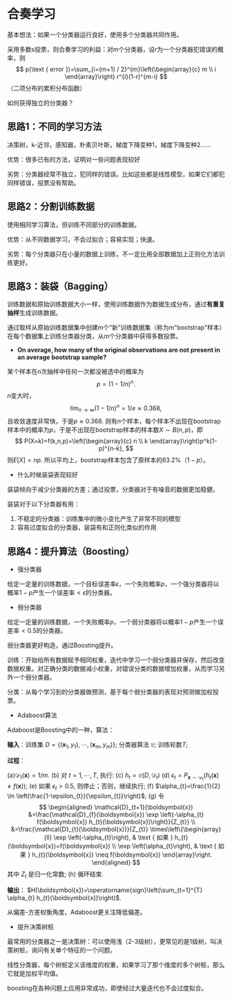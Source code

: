 # 合奏学习

基本想法：如果一个分类器运行良好，使用多个分类器共同作用。

采用多数s投票，则合奏学习的利益：对$m$个分类器，设$r$为一个分类器犯错误的概率，则
$$
p(\text { error })=\sum_{i=(m+1) / 2}^{m}\left(\begin{array}{c}
m \\
i
\end{array}\right) r^{i}(1-r)^{m-i}
$$
（二项分布的累积分布函数）

如何获得独立的分类器？

## 思路1：不同的学习方法

决策树，k-近邻，感知器，朴素贝叶斯，梯度下降变种1，梯度下降变种2……

优势：很多已有的方法，证明对一些问题表现较好

劣势：分类器经常不独立，犯同样的错误。比如这些都是线性模型，如果它们都犯同样错误，投票没有帮助。

## 思路2：分割训练数据

使用相同学习算法，但训练不同部分的训练数据。

优势：从不同数据学习，不会过拟合；容易实现；快速。

劣势：每个分类器只在小量的数据上训练，不一定比用全部数据加上正则化方法训练更好。

## 思路3：装袋（Bagging）

训练数据和原始训练数据大小一样，使用训练数据作为数据生成分布，通过**有重复抽样**生成训练数据。

通过取样从原始训练数据集中创建$m$个“新”训练数据集（称为$m$"bootstrap"样本）在每个数据集上训练分类器分类，从$m$个分类器中获得多数投票。

- **On average, how many of the original observations are not present in an average bootstrap sample?**

某个样本在$n$次抽样中任何一次都没被选中的概率为
$$
p=(1-1/n)^n.
$$
$n$变大时，
$$
\lim_{n\rightarrow \infty}(1-1/n)^n=1/e\approx 0.368,
$$
且收敛速度非常快，于是$p\approx 0.368$. 则有$n$个样本，每个样本不出现在bootstrap样本中的概率为$p$，于是不出现在bootstrap样本的样本数$X\sim B(n,p)$，即
$$
P(X=k)=f(k,n,p)=\left(\begin{array}{c}
n \\
k
\end{array}\right)p^k(1-p)^{n-k},
$$
则$E[X]=np$. 所以平均上，bootstrap样本包含了原样本的63.2%（$1-p$）。

- 什么时候装袋表现较好

装袋倾向于减少分类器的方差；通过投票，分类器对于有噪音的数据更加稳健。

装袋对于以下分类器有用：

1. 不稳定的分类器：训练集中的微小变化产生了非常不同的模型
2. 容易过度拟合的分类器，装袋有和正则化类似的作用

## 思路4：提升算法（Boosting）

- 强分类器

给定一定量的训练数据，一个目标误差率$\epsilon$，一个失败概率$p$，一个强分类器将以概率$1-p$产生一个误差率$<\epsilon$的分类器。

- 弱分类器

给定一定量的训练数据，一个失败概率$p$，一个弱分类器将以概率$1-p$产生一个误差率$<0.5$的分类器。

弱分类器更好构造，通过Boosting提升。

训练：开始给所有数据赋予相同权重，迭代中学习一个弱分类器并保存，然后改变数据权重。对正确分类的数据减小权重，对错误分类的数据增加权重，从而学习另外一个弱分类器。

分类：从每个学习到的分类器做预测，基于每个弱分类器的表现对预测做加权投票。

- Adaboost算法

Adaboost是Boosting中的一种，算法：

**输入**：训练集 $D=\left\{\left(\boldsymbol{x}_{1}, y_{1}\right), \cdots,\left(\boldsymbol{x}_{m}, y_{m}\right)\right\}$; 分类器算法 $\mathfrak{L} ;$ 训练轮数$T$;

**过程**：

(a)$\mathcal{D}_{1}(\boldsymbol{x})=1 / m$.
(b) 对 $t=1, \cdots, T$, 执行:
(c) $h_{t}=\mathfrak{L}\left(D, \mathcal{D}_{t}\right)$
(d) $\epsilon_{t}=P_{\boldsymbol{x} \sim \mathcal{D}_{t}}\left(h_{t}(\boldsymbol{x}) \neq f(\boldsymbol{x})\right)$;
(e) 如果 $\epsilon_{t}>0.5$, 则停止；否则，继续执行;
(f) $\alpha_{t}=\frac{1}{2} \ln \left(\frac{1-\epsilon_{t}}{\epsilon_{t}}\right)$;
(g) 令
$$
\begin{aligned}
\mathcal{D}_{t+1}(\boldsymbol{x}) &=\frac{\mathcal{D}_{f}(\boldsymbol{x}) \exp \left(-\alpha_{t} f(\boldsymbol{x}) h_{t}(\boldsymbol{x})\right)}{Z_{t}} \\
&=\frac{\mathcal{D}_{t}(\boldsymbol{x})}{Z_{t}} \times\left\{\begin{array}{ll}
\exp \left(-\alpha_{t}\right), & \text { 如果 } h_{t}(\boldsymbol{x})=f(\boldsymbol{x}) \\
\exp \left(\alpha_{t}\right), & \text { 如果 } h_{t}(\boldsymbol{x}) \neq f(\boldsymbol{x})
\end{array}\right.
\end{aligned}
$$
其中 $Z_{t}$ 是归一化常数;
(h) 循环结束.

**输出**： $H(\boldsymbol{x})=\operatorname{sign}\left(\sum_{t=1}^{T} \alpha_{t} h_{t}(\boldsymbol{x})\right)$.

从偏差-方差权衡角度，Adaboost更关注降低偏差。

- 提升决策树桩

最常用的分类器之一是决策树：可以使用浅（2-3级树），更常见的是1级树，叫决策树桩，询问有关单个特征的一个问题。

线性分类器，每个树桩定义该维度的权重，如果学习了那个维度的多个树桩，那么它就是加权平均值。

boosting在各种问题上应用非常成功，即使经过大量迭代也不会过度拟合。


